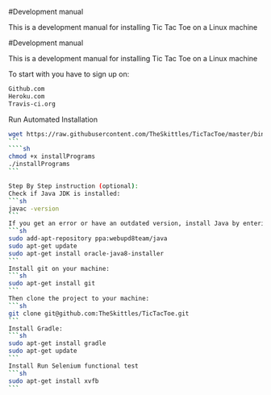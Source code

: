 #Development manual

This is a development manual for installing Tic Tac Toe on a Linux machine

#Development manual

This is a development manual for installing Tic Tac Toe on a Linux machine

To start with you have to sign up on:
```sh
Github.com
Heroku.com
Travis-ci.org
```

Run Automated Installation
````sh 
wget https://raw.githubusercontent.com/TheSkittles/TicTacToe/master/bin/InstallPrograms
```
````sh
chmod +x installPrograms
./installPrograms
```

Step By Step instruction (optional):  
Check if Java JDK is installed:
```sh
javac -version
```
If you get an error or have an outdated version, install Java by entering:
```sh
sudo add-apt-repository ppa:webupd8team/java
sudo apt-get update
sudo apt-get install oracle-java8-installer
```
Install git on your machine:
```sh
sudo apt-get install git
```
Then clone the project to your machine:
```sh
git clone git@github.com:TheSkittles/TicTacToe.git
```
Install Gradle:
```sh
sudo apt-get install gradle
sudo apt-get update
```
Install Run Selenium functional test
```sh
sudo apt-get install xvfb
```




